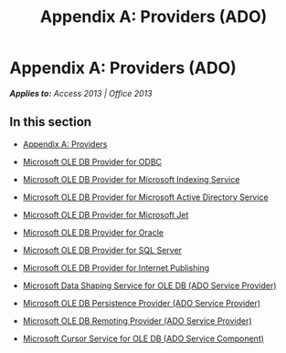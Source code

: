 ﻿---
title: 'Appendix A: Providers (ADO)'
TOCTitle: 'Appendix A: Providers'
ms:assetid: acce14df-9f9d-4b4f-9be5-407ff92620df
ms:mtpsurl: https://msdn.microsoft.com/en-us/library/JJ249807(v=office.15)
ms:contentKeyID: 48547022
ms.date: 09/18/2015
mtps_version: v=office.15
---

# Appendix A: Providers (ADO)


_**Applies to:** Access 2013 | Office 2013_

## In this section

  - [Appendix A: Providers](appendix-a-providers.md)

  - [Microsoft OLE DB Provider for ODBC](microsoft-ole-db-provider-for-odbc.md)

  - [Microsoft OLE DB Provider for Microsoft Indexing Service](microsoft-ole-db-provider-for-microsoft-indexing-service.md)

  - [Microsoft OLE DB Provider for Microsoft Active Directory Service](microsoft-ole-db-provider-for-microsoft-active-directory-service.md)

  - [Microsoft OLE DB Provider for Microsoft Jet](microsoft-ole-db-provider-for-microsoft-jet.md)

  - [Microsoft OLE DB Provider for Oracle](microsoft-ole-db-provider-for-oracle.md)

  - [Microsoft OLE DB Provider for SQL Server](microsoft-ole-db-provider-for-sql-server.md)

  - [Microsoft OLE DB Provider for Internet Publishing](microsoft-ole-db-provider-for-internet-publishing.md)

  - [Microsoft Data Shaping Service for OLE DB (ADO Service Provider)](microsoft-data-shaping-service-for-ole-db-ado-service-provider.md)

  - [Microsoft OLE DB Persistence Provider (ADO Service Provider)](microsoft-ole-db-persistence-provider-ado-service-provider.md)

  - [Microsoft OLE DB Remoting Provider (ADO Service Provider)](microsoft-ole-db-remoting-provider-ado-service-provider.md)

  - [Microsoft Cursor Service for OLE DB (ADO Service Component)](microsoft-cursor-service-for-ole-db-ado-service-component.md)

